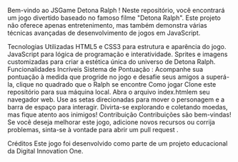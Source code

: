 Bem-vindo ao JSGame Detona Ralph ! Neste repositório, você encontrará um jogo divertido baseado no famoso filme "Detona Ralph". Este projeto não oferece apenas entretenimento, mas também demonstra várias técnicas avançadas de desenvolvimento de jogos em JavaScript.

Tecnologias Utilizadas
HTML5 e CSS3 para estrutura e aparência do jogo.
JavaScript para lógica de programação e interatividade.
Sprites e imagens customizadas para criar a estética única do universo de Detona Ralph.
Funcionalidades Incríveis
Sistema de Pontuação : Acompanhe sua pontuação à medida que progride no jogo e desafie seus amigos a superá-la, clique no quadrado que o Ralph se encontre
Como jogar
Clone este repositório para sua máquina local.
Abra o arquivo index.htmlem seu navegador web.
Use as setas direcionadas para mover o personagem e a barra de espaço para interagir.
Divirta-se explorando e coletando moedas, mas fique atento aos inimigos!
Contribuição
Contribuições são bem-vindas! Se você deseja melhorar este jogo, adicione novos recursos ou corrija problemas, sinta-se à vontade para abrir um pull request .

Créditos
Este jogo foi desenvolvido como parte de um projeto educacional da Digital Innovation One.
